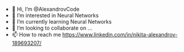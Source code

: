 - 👋 Hi, I’m @AlexandrovCode
- 👀 I’m interested in Neural Networks
- 🌱 I’m currently learning Neural Networks
- 💞️ I’m looking to collaborate on ...
- 📫 How to reach me https://www.linkedin.com/in/nikita-alexandrov-189693207/

<!---
AlexandrovCode/AlexandrovCode is a ✨ special ✨ repository because its `README.md` (this file) appears on your GitHub profile.
You can click the Preview link to take a look at your changes.
--->
